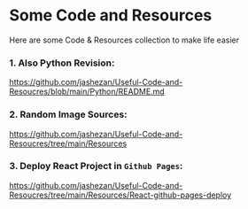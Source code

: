 # Some Code and Resources

Here are some Code & Resources collection to make life easier

### 1. Also Python Revision:

   https://github.com/jashezan/Useful-Code-and-Resoucres/blob/main/Python/README.md


### 2. Random Image Sources:

   https://github.com/jashezan/Useful-Code-and-Resoucres/tree/main/Resources


### 3. Deploy React Project in `Github Pages`:

   https://github.com/jashezan/Useful-Code-and-Resoucres/tree/main/Resources/React-github-pages-deploy

